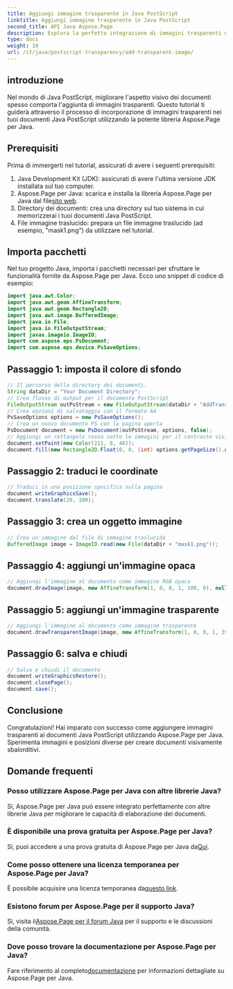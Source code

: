 ```yaml
---
title: Aggiungi immagine trasparente in Java PostScript
linktitle: Aggiungi immagine trasparente in Java PostScript
second_title: API Java Aspose.Page
description: Esplora la perfetta integrazione di immagini trasparenti nei documenti Java PostScript con Aspose.Page per Java. Migliora le visualizzazioni dei tuoi documenti senza sforzo.
type: docs
weight: 10
url: /it/java/postscript-transparency/add-transparent-image/
---
```

## introduzione
Nel mondo di Java PostScript, migliorare l'aspetto visivo dei documenti spesso comporta l'aggiunta di immagini trasparenti. Questo tutorial ti guiderà attraverso il processo di incorporazione di immagini trasparenti nei tuoi documenti Java PostScript utilizzando la potente libreria Aspose.Page per Java.
## Prerequisiti
Prima di immergerti nel tutorial, assicurati di avere i seguenti prerequisiti:
1. Java Development Kit (JDK): assicurati di avere l'ultima versione JDK installata sul tuo computer.
2.  Aspose.Page per Java: scarica e installa la libreria Aspose.Page per Java dal file[sito web](https://releases.aspose.com/page/java/).
3. Directory dei documenti: crea una directory sul tuo sistema in cui memorizzerai i tuoi documenti Java PostScript.
4. File immagine traslucido: prepara un file immagine traslucido (ad esempio, "mask1.png") da utilizzare nel tutorial.
## Importa pacchetti
Nel tuo progetto Java, importa i pacchetti necessari per sfruttare le funzionalità fornite da Aspose.Page per Java. Ecco uno snippet di codice di esempio:
```java
import java.awt.Color;
import java.awt.geom.AffineTransform;
import java.awt.geom.Rectangle2D;
import java.awt.image.BufferedImage;
import java.io.File;
import java.io.FileOutputStream;
import javax.imageio.ImageIO;
import com.aspose.eps.PsDocument;
import com.aspose.eps.device.PsSaveOptions;
```
## Passaggio 1: imposta il colore di sfondo
```java
// Il percorso della directory dei documenti.
String dataDir = "Your Document Directory";
// Crea flusso di output per il documento PostScript
FileOutputStream outPsStream = new FileOutputStream(dataDir + "AddTransparentImage_outPS.ps");
// Crea opzioni di salvataggio con il formato A4
PsSaveOptions options = new PsSaveOptions();
// Crea un nuovo documento PS con la pagina aperta
PsDocument document = new PsDocument(outPsStream, options, false);
// Aggiungi un rettangolo rosso sotto le immagini per il contrasto visivo
document.setPaint(new Color(211, 8, 48));
document.fill(new Rectangle2D.Float(0, 0, (int) options.getPageSize().getWidth(), 300));
```
## Passaggio 2: traduci le coordinate
```java
// Traduci in una posizione specifica sulla pagina
document.writeGraphicsSave();
document.translate(20, 100);
```
## Passaggio 3: crea un oggetto immagine
```java
// Crea un'immagine dal file di immagine traslucido
BufferedImage image = ImageIO.read(new File(dataDir + "mask1.png"));
```
## Passaggio 4: aggiungi un'immagine opaca
```java
// Aggiungi l'immagine al documento come immagine RGB opaca
document.drawImage(image, new AffineTransform(1, 0, 0, 1, 100, 0), null);
```
## Passaggio 5: aggiungi un'immagine trasparente
```java
// Aggiungi l'immagine al documento come immagine trasparente
document.drawTransparentImage(image, new AffineTransform(1, 0, 0, 1, 350, 0), 255);
```
## Passaggio 6: salva e chiudi
```java
// Salva e chiudi il documento
document.writeGraphicsRestore();
document.closePage();
document.save();
```
## Conclusione
Congratulazioni! Hai imparato con successo come aggiungere immagini trasparenti ai documenti Java PostScript utilizzando Aspose.Page per Java. Sperimenta immagini e posizioni diverse per creare documenti visivamente sbalorditivi.
## Domande frequenti
### Posso utilizzare Aspose.Page per Java con altre librerie Java?
Sì, Aspose.Page per Java può essere integrato perfettamente con altre librerie Java per migliorare le capacità di elaborazione dei documenti.
### È disponibile una prova gratuita per Aspose.Page per Java?
 Sì, puoi accedere a una prova gratuita di Aspose.Page per Java da[Qui](https://releases.aspose.com/).
### Come posso ottenere una licenza temporanea per Aspose.Page per Java?
 È possibile acquisire una licenza temporanea da[questo link](https://purchase.aspose.com/temporary-license/).
### Esistono forum per Aspose.Page per il supporto Java?
 Sì, visita il[Aspose.Page per il forum Java](https://forum.aspose.com/c/page/39) per il supporto e le discussioni della comunità.
### Dove posso trovare la documentazione per Aspose.Page per Java?
 Fare riferimento al completo[documentazione](https://reference.aspose.com/page/java/) per informazioni dettagliate su Aspose.Page per Java.